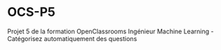 # OCS-P5
Projet 5 de la formation OpenClassrooms Ingénieur Machine Learning - Catégorisez automatiquement des questions 
